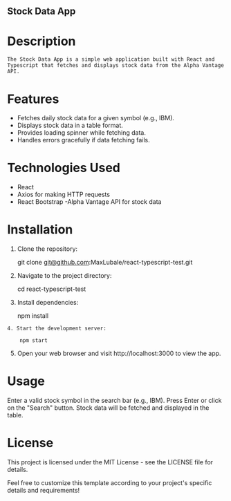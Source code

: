 ## Stock Data App

# Description
    The Stock Data App is a simple web application built with React and Typescript that fetches and displays stock data from the Alpha Vantage API.

# Features
   - Fetches daily stock data for a given symbol (e.g., IBM).
   - Displays stock data in a table format.
   - Provides loading spinner while fetching data.
   - Handles errors gracefully if data fetching fails.

# Technologies Used
   - React
   - Axios for making HTTP requests
   - React Bootstrap
    -Alpha Vantage API for stock data

# Installation
   1.  Clone the repository:

        git clone git@github.com:MaxLubale/react-typescript-test.git

   2. Navigate to the project directory:

        cd react-typescript-test

   3. Install dependencies:

        npm install

    4. Start the development server:
    
        npm start

   5.  Open your web browser and visit http://localhost:3000 to view the app.
# Usage

Enter a valid stock symbol in the search bar (e.g., IBM).
Press Enter or click on the "Search" button.
Stock data will be fetched and displayed in the table.

# License
This project is licensed under the MIT License - see the LICENSE file for details.

Feel free to customize this template according to your project's specific details and requirements!





